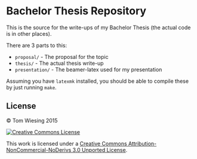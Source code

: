 # Bachelor Thesis Repository

This is the source for the write-ups of my Bachelor Thesis (the actual code is in other places).

There are 3 parts to this:
* ```proposal/``` - The proposal for the topic
* ```thesis/``` - The actual thesis write-up
* ```presentation/``` - The beamer-latex used for my presentation

Assuming you have ``latexmk`` installed, you should be able to compile these by just running `make`.

## License
&copy; Tom Wiesing 2015

[
  ![Creative Commons License](https://i.creativecommons.org/l/by-nc-nd/3.0/88x31.png)
](http://creativecommons.org/licenses/by-nc-nd/3.0/)

This work is licensed under a <a rel="license" href="http://creativecommons.org/licenses/by-nc-nd/3.0/">Creative Commons Attribution-NonCommercial-NoDerivs 3.0 Unported License</a>.
